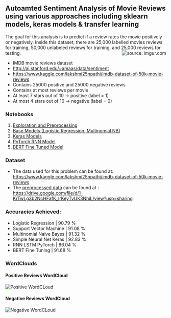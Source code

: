## Autoamted Sentiment Analysis of Movie Reviews using various approaches including sklearn models, keras models & transfer learning
The goal for this analysis is to predict if a review rates the movie positively or negatively. Inside this dataset, there are 25,000 labelled movies reviews for training, 50,000 unlabeled reviews for training, and 25,000 reviews for testing.
<a href="https://imgur.com/FfdEBRz"><img src="https://i.imgur.com/FfdEBRzm.png" title="source: imgur.com" align="right"></a>
- IMDB movie reviews dataset
- http://ai.stanford.edu/~amaas/data/sentiment
- https://www.kaggle.com/lakshmi25npathi/imdb-dataset-of-50k-movie-reviews
- Contains 25000 positive and 25000 negative reviews
- Contains at most reviews per movie
- At least 7 stars out of 10 &rarr; positive (label = 1)
- At most 4 stars out of 10 &rarr; negative (label = 0)


### <h3 align = "left">Notebooks</h3>
1. [Exploration and Preprocessing](https://github.com/SuryaPradeepM/Comprehensive-Sentiment-Analysis-of-Movie-Reviews-IMDB-dataset/blob/master/Data_exploration_Preprocess.ipynb)
2. [Base Models (Logistic Regression, Multinomial NB)](https://github.com/SuryaPradeepM/Comprehensive-Sentiment-Analysis-of-Movie-Reviews-IMDB-dataset/blob/master/Base_models_predictions.ipynb)
3. [Keras Models](https://github.com/SuryaPradeepM/Comprehensive-Sentiment-Analysis-of-Movie-Reviews-IMDB-dataset/blob/master/Keras_Models_predictions.ipynb)
4. [PyTorch RNN Model](https://github.com/SuryaPradeepM/Comprehensive-Sentiment-Analysis-of-Movie-Reviews-IMDB-dataset/blob/master/PyTorch_RNN_predictions.ipynb)
5. [BERT Fine Tuned Model](https://github.com/SuryaPradeepM/Comprehensive-Sentiment-Analysis-of-Movie-Reviews-IMDB-dataset/blob/master/Bert_model_predictions.ipynb)


### <h3 align = "left">Dataset </h3>
* The data used for this problem can be found at: https://www.kaggle.com/lakshmi25npathi/imdb-dataset-of-50k-movie-reviews
* The [preprocessed data]() can be found at : https://drive.google.com/file/d/1-KrTwLg3b2NcHFafK_lrKeyTvUK3NhiL/view?usp=sharing


### <h3 align = "left">Accuracies Achieved: </h3>
* Logistic Regression | 90.79 %
* Support Vector Machine | 91.08 %
* Multinomial Naive Bayes | 91.32 %
* Simple Neural Net Keras | 92.83 %
* RNN LSTM PyTorch | 86.04 %
* BERT Fine Tuning | 91.68 %

### <h3 align = "left">WordClouds</h3>
#### Positive Reviews WordCloud
![Positive WordCLoud](https://github.com/SuryaPradeepM/Comprehensive-Sentiment-Analysis-of-Movie-Reviews-IMDB-dataset/blob/master/images/Positive%20Reviews%20WordCloud.png)
#### Negative Reviews WordCloud
![Negative WordCLoud](https://github.com/SuryaPradeepM/Comprehensive-Sentiment-Analysis-of-Movie-Reviews-IMDB-dataset/blob/master/images/Negative%20Reviews%20WordCloud.png)

